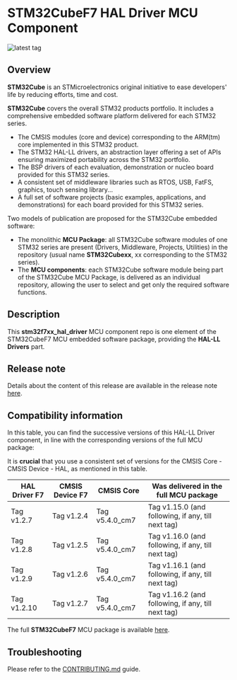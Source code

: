# STM32CubeF7 HAL Driver MCU Component

![latest tag](https://img.shields.io/github/v/tag/STMicroelectronics/stm32f7xx_hal_driver.svg?color=brightgreen)

## Overview

**STM32Cube** is an STMicroelectronics original initiative to ease developers' life by reducing efforts, time and cost.

**STM32Cube** covers the overall STM32 products portfolio. It includes a comprehensive embedded software platform delivered for each STM32 series.
   * The CMSIS modules (core and device) corresponding to the ARM(tm) core implemented in this STM32 product.
   * The STM32 HAL-LL drivers, an abstraction layer offering a set of APIs ensuring maximized portability across the STM32 portfolio.
   * The BSP drivers of each evaluation, demonstration or nucleo board provided for this STM32 series.
   * A consistent set of middleware libraries such as RTOS, USB, FatFS, graphics, touch sensing library...
   * A full set of software projects (basic examples, applications, and demonstrations) for each board provided for this STM32 series.

Two models of publication are proposed for the STM32Cube embedded software:
   * The monolithic **MCU Package**: all STM32Cube software modules of one STM32 series are present (Drivers, Middleware, Projects, Utilities) in the repository (usual name **STM32Cubexx**, xx corresponding to the STM32 series).
   * The **MCU components**: each STM32Cube software module being part of the STM32Cube MCU Package, is delivered as an individual repository, allowing the user to select and get only the required software functions.

## Description

This **stm32f7xx_hal_driver** MCU component repo is one element of the STM32CubeF7 MCU embedded software package, providing the **HAL-LL Drivers** part.

## Release note

Details about the content of this release are available in the release note [here](https://htmlpreview.github.io/?https://github.com/STMicroelectronics/stm32f7xx_hal_driver/blob/master/Release_Notes.html).

## Compatibility information

In this table, you can find the successive versions of this HAL-LL Driver component, in line with the corresponding versions of the full MCU package:

It is **crucial** that you use a consistent set of versions for the CMSIS Core - CMSIS Device - HAL, as mentioned in this table.

HAL Driver F7  | CMSIS Device F7 | CMSIS Core     | Was delivered in the full MCU package
-------------- | --------------- | -------------- | -------------------------------------
Tag v1.2.7     | Tag v1.2.4      | Tag v5.4.0_cm7 | Tag v1.15.0 (and following, if any, till next tag)
Tag v1.2.8     | Tag v1.2.5      | Tag v5.4.0_cm7 | Tag v1.16.0 (and following, if any, till next tag)
Tag v1.2.9     | Tag v1.2.6      | Tag v5.4.0_cm7 | Tag v1.16.1 (and following, if any, till next tag)
Tag v1.2.10    | Tag v1.2.7      | Tag v5.4.0_cm7 | Tag v1.16.2 (and following, if any, till next tag)

The full **STM32CubeF7** MCU package is available [here](https://github.com/STMicroelectronics/STM32CubeF7).

## Troubleshooting

Please refer to the [CONTRIBUTING.md](CONTRIBUTING.md) guide.
